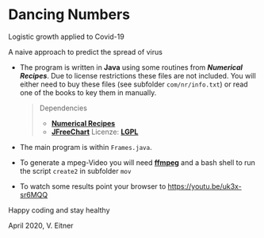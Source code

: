 # Dancing Numbers
Logistic growth applied to Covid-19

A naive approach to predict the spread of virus

- The program is written in __Java__ using some routines from ___Numerical Recipes___. Due to license restrictions these files are not included. 
You will either need to buy these files (see subfolder `com/nr/info.txt`) or read one of the books to key them in manually.
  >Dependencies
  > - **[Numerical Recipes](http://www.numerical.recipes/)**
  > - **[JFreeChart](http://www.jfree.org/jfreechart/)** Licenze: **[LGPL](http://www.jfree.org/lgpl.php)**

- The main program is within `Frames.java`.

- To generate a mpeg-Video you will need **[ffmpeg](<https://ffmpeg.org/>)** and a bash shell to run the script `create2` in subfolder `mov`

- To watch some results point your browser to <https://youtu.be/uk3x-sr6MQQ>


Happy coding and stay healthy

April 2020, V. Eitner 